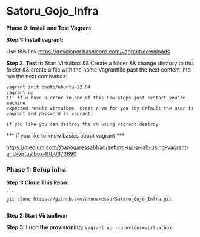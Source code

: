 # Satoru_Gojo_Infra

**Phase 0: install and Test Vagrant**

**Step 1: Install vagrant:**

Use this link https://developer.hashicorp.com/vagrant/downloads

**Step 2: Test it:**
    Start Virtulbox && Create a folder && change dirctory to this folder && create a file with the name Vagrantfile
    past the next content into 
    run the next commands:

    vagrant init bento/ubuntu-22.04
    vagrant up
    !!! if u have a error in one of this tow steps just restart you're machine 
    expected result virtulbox  creat a vm for you (by default the user is vagrant and password is vagrant) 

    if you like you can destroy the vm using vagrant destroy
 


*** if you like to know basics about vagrant ***

https://medium.com/@anouaressabbari/setting-up-a-lab-using-vagrant-and-virtualbox-fffb6673690

### **Phase 1: Setup Infra**

**Step 1: Clone This Repo:**

    ```
    git clone https://github.com/anouaressa/Satoru_Gojo_Infra.git
    ```
    
**Step 2:Start Virtualbox:**

**Step 3: Luch the provisioning:**
    ```
    vagrant up --provider=virtualbox
    ```

